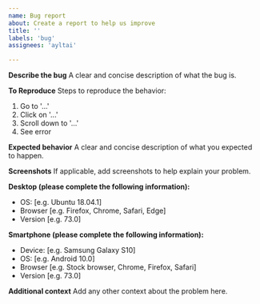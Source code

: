 ```yaml
---
name: Bug report
about: Create a report to help us improve
title: ''
labels: 'bug'
assignees: 'ayltai'

---
```


**Describe the bug**
A clear and concise description of what the bug is.

**To Reproduce**
Steps to reproduce the behavior:
1. Go to '...'
2. Click on '...'
3. Scroll down to '...'
4. See error

**Expected behavior**
A clear and concise description of what you expected to happen.

**Screenshots**
If applicable, add screenshots to help explain your problem.

**Desktop (please complete the following information):**
 - OS: [e.g. Ubuntu 18.04.1]
 - Browser [e.g. Firefox, Chrome, Safari, Edge]
 - Version [e.g. 73.0]

**Smartphone (please complete the following information):**
 - Device: [e.g. Samsung Galaxy S10]
 - OS: [e.g. Android 10.0]
 - Browser [e.g. Stock browser, Chrome, Firefox, Safari]
 - Version [e.g. 73.0]

**Additional context**
Add any other context about the problem here.
